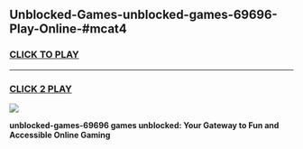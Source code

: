 
## Unblocked-Games-unblocked-games-69696-Play-Online-#mcat4
<h3>
<a href="https://premium.freeplayer.one?title=unblocked-games-69696&ref=27F">CLICK TO PLAY</a></h3>
<hr>

<h3>
<a href="https://premium.freeplayer.one?title=unblocked-games-69696&ref=27F">CLICK 2 PLAY</a>
  
</h3>

<a href="https://premium.freeplayer.one?title=unblocked-games-69696&ref=27F"><img src="https://clearcache.store/games.png"></a>


**unblocked-games-69696 games unblocked: Your Gateway to Fun and Accessible Online Gaming**
